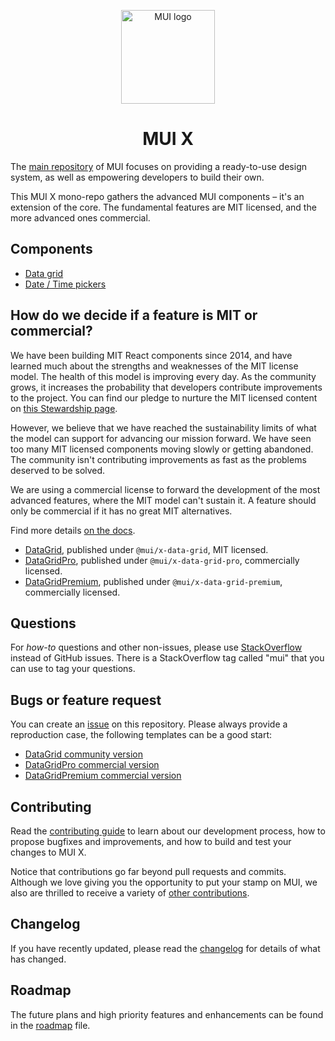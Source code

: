 <!-- markdownlint-disable-next-line -->
<p align="center">
  <a href="https://mui.com/" rel="noopener" target="_blank"><img width="150" src="https://mui.com/static/logo.svg" alt="MUI logo"></a>
</p>

<h1 align="center">MUI X</h1>

The [main repository](https://github.com/mui/material-ui) of MUI focuses on providing a ready-to-use design system, as well as empowering developers to build their own.

This MUI X mono-repo gathers the advanced MUI components – it's an extension of the core.
The fundamental features are MIT licensed, and the more advanced ones commercial.

## Components

- [Data grid](https://mui.com/x/react-data-grid/)
- [Date / Time pickers](https://mui.com/x/react-date-pickers/getting-started/)

## How do we decide if a feature is MIT or commercial?

We have been building MIT React components since 2014,
and have learned much about the strengths and weaknesses of the MIT license model.
The health of this model is improving every day.
As the community grows, it increases the probability that developers contribute improvements to the project.
You can find our pledge to nurture the MIT licensed content on [this Stewardship page](https://mui-org.notion.site/Stewardship-542a2226043d4f4a96dfb429d16cf5bd).

However, we believe that we have reached the sustainability limits of what the model can support for advancing our mission forward.
We have seen too many MIT licensed components moving slowly or getting abandoned.
The community isn't contributing improvements as fast as the problems deserved to be solved.

We are using a commercial license to forward the development of the most advanced features, where the MIT model can't sustain it.
A feature should only be commercial if it has no great MIT alternatives.

Find more details [on the docs](https://mui.com/x/advanced-components/#licenses).

- [DataGrid](https://mui.com/components/data-grid/), published under `@mui/x-data-grid`, MIT licensed.
- [DataGridPro](https://mui.com/components/data-grid/#commercial-version), published under `@mui/x-data-grid-pro`, commercially licensed.
- [DataGridPremium](https://mui.com/components/data-grid/#commercial-version), published under `@mui/x-data-grid-premium`, commercially licensed.

## Questions

For _how-to_ questions and other non-issues,
please use [StackOverflow](https://stackoverflow.com/questions/tagged/mui) instead of GitHub issues.
There is a StackOverflow tag called "mui" that you can use to tag your questions.

## Bugs or feature request

You can create an [issue](https://github.com/mui/mui-x/issues) on this repository.
Please always provide a reproduction case, the following templates can be a good start:

- [DataGrid community version](https://codesandbox.io/s/datagrid-v5-quick-start-54iz1)
- [DataGridPro commercial version](https://codesandbox.io/s/datagridpro-v5-quick-start-5pjhc)
- [DataGridPremium commercial version](https://codesandbox.io/s/datagridpremium-v5-quick-start-h2ztp2)

## Contributing

Read the [contributing guide](/CONTRIBUTING.md) to learn about our development process, how to propose bugfixes and improvements, and how to build and test your changes to MUI X.

Notice that contributions go far beyond pull requests and commits.
Although we love giving you the opportunity to put your stamp on MUI, we also are thrilled to receive a variety of [other contributions](https://mui.com/getting-started/faq/#material-ui-is-awesome-how-can-i-support-the-project).

## Changelog

If you have recently updated, please read the [changelog](https://github.com/mui/mui-x/releases) for details of what has changed.

## Roadmap

The future plans and high priority features and enhancements can be found in the [roadmap](https://mui.com/discover-more/roadmap/) file.
